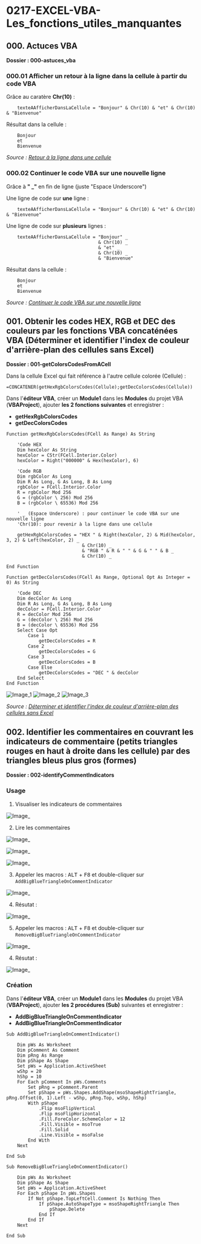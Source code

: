 # 0217-EXCEL-VBA-Les_fonctions_utiles_manquantes

## 000. Actuces VBA

**Dossier : 000-astuces_vba**

### 000.01 Afficher un retour à la ligne dans la cellule à partir du code VBA

Grâce au caratère **Chr(10)** :

```
    texteAAfficherDansLaCellule = "Bonjour" & Chr(10) & "et" & Chr(10) & "Bienvenue"
```

Résultat dans la cellule :

```
    Bonjour
    et
    Bienvenue
```

_Source : [Retour à la ligne dans une cellule](https://www.developpez.net/forums/d491345/logiciels/microsoft-office/excel/macros-vba-excel/retour-ligne-cellule/)_

### 000.02 Continuer le code VBA sur une nouvelle ligne


Grâce à **" _"** en fin de ligne (juste "Espace Underscore")

Une ligne de code sur **une** ligne :

```
    texteAAfficherDansLaCellule = "Bonjour" & Chr(10) & "et" & Chr(10) & "Bienvenue"
```

Une ligne de code sur **plusieurs** lignes :

```
    texteAAfficherDansLaCellule = "Bonjour" _
                                  & Chr(10) _
                                  & "et" _
                                  & Chr(10) _
                                  & "Bienvenue"
```

Résultat dans la cellule :

```
    Bonjour
    et
    Bienvenue
```

_Source : [Continuer le code VBA sur une nouvelle ligne](https://excel-malin.com/vba-astuces/continuer-code-vba-sur-nouvelle-ligne/)_

## 001. Obtenir les codes HEX, RGB et DEC des couleurs par les fonctions VBA concaténées VBA (Déterminer et identifier l'index de couleur d'arrière-plan des cellules sans Excel)

**Dossier : 001-getColorsCodesFromACell**

Dans la cellule Excel qui fait référence à l'autre cellule colorée (Cellule) :
```
=CONCATENER(getHexRgbColorsCodes(Cellule);getDecColorsCodes(Cellule))
```

Dans l'**éditeur VBA**, créer un **Module1** dans les **Modules** du projet VBA (**VBAProject**), ajouter **les 2 fonctions suivantes** et enregistrer :
* **getHexRgbColorsCodes**
* **getDecColorsCodes**

```
Function getHexRgbColorsCodes(FCell As Range) As String
    
    'Code HEX
    Dim hexColor As String
    hexColor = CStr(FCell.Interior.Color)
    hexColor = Right("000000" & Hex(hexColor), 6)

    'Code RGB
    Dim rgbColor As Long
    Dim R As Long, G As Long, B As Long
    rgbColor = FCell.Interior.Color
    R = rgbColor Mod 256
    G = (rgbColor \ 256) Mod 256
    B = (rgbColor \ 65536) Mod 256

    ' _ (Espace Underscore) : pour continuer le code VBA sur une nouvelle ligne
    'Chr(10): pour revenir à la ligne dans une cellule

    getHexRgbColorsCodes = "HEX " & Right(hexColor, 2) & Mid(hexColor, 3, 2) & Left(hexColor, 2) _
                            & Chr(10) _
                            & "RGB " & R & " " & G & " " & B _
                            & Chr(10) _

End Function
```

```
Function getDecColorsCodes(FCell As Range, Optional Opt As Integer = 0) As String

    'Code DEC
    Dim decColor As Long
    Dim R As Long, G As Long, B As Long
    decColor = FCell.Interior.Color
    R = decColor Mod 256
    G = (decColor \ 256) Mod 256
    B = (decColor \ 65536) Mod 256
    Select Case Opt
        Case 1
            getDecColorsCodes = R
        Case 2
            getDecColorsCodes = G
        Case 3
            getDecColorsCodes = B
        Case Else
            getDecColorsCodes = "DEC " & decColor
    End Select
End Function
```

![Image_1](001-getColorsCodesFromACell/images/1.png)
![Image_2](001-getColorsCodesFromACell/images/2.png)
![Image_3](001-getColorsCodesFromACell/images/3.png)


_Source : [Déterminer et identifier l'index de couleur d'arrière-plan des cellules sans Excel](https://fr.extendoffice.com/documents/excel/4546-excel-determine-color-of-cell.html)_

## 002. Identifier les commentaires en couvrant les indicateurs de commentaire (petits triangles rouges en haut à droite dans les cellule) par des triangles bleus plus gros (formes)

**Dossier : 002-identifyCommentIndicators**

### Usage

1. Visualiser les indicateurs de commentaires

![Image_](002-identifyCommentIndicators/images/1.png)

2. Lire les commentaires

![Image_](002-identifyCommentIndicators/images/2.png)

![Image_](002-identifyCommentIndicators/images/3.png)

![Image_](002-identifyCommentIndicators/images/4.png)

3. Appeler les macros : <kbd>ALT</kbd> + <kbd>F8</kbd> et double-cliquer sur `AddBigBlueTriangleOnCommentIndicator`

![Image_](002-identifyCommentIndicators/images/5.png)

4. Résutat :

![Image_](002-identifyCommentIndicators/images/6.png)

5. Appeler les macros : <kbd>ALT</kbd> + <kbd>F8</kbd> et double-cliquer sur `RemoveBigBlueTriangleOnCommentIndicator`

![Image_](002-identifyCommentIndicators/images/7.png)

4. Résutat :

![Image_](002-identifyCommentIndicators/images/8.png)

### Création

Dans l'**éditeur VBA**, créer un **Module1** dans les **Modules** du projet VBA (**VBAProject**), ajouter **les 2 procédures (Sub)** suivantes et enregistrer :
* **AddBigBlueTriangleOnCommentIndicator**
* **AddBigBlueTriangleOnCommentIndicator**

```
Sub AddBigBlueTriangleOnCommentIndicator()

    Dim pWs As Worksheet
    Dim pComment As Comment
    Dim pRng As Range
    Dim pShape As Shape
    Set pWs = Application.ActiveSheet
    wShp = 20
    hShp = 10
    For Each pComment In pWs.Comments
        Set pRng = pComment.Parent
        Set pShape = pWs.Shapes.AddShape(msoShapeRightTriangle, pRng.Offset(0, 1).Left - wShp, pRng.Top, wShp, hShp)
        With pShape
            .Flip msoFlipVertical
            .Flip msoFlipHorizontal
            .Fill.ForeColor.SchemeColor = 12
            .Fill.Visible = msoTrue
            .Fill.Solid
            .Line.Visible = msoFalse
        End With
    Next
    
End Sub
```

```
Sub RemoveBigBlueTriangleOnCommentIndicator()

    Dim pWs As Worksheet
    Dim pShape As Shape
    Set pWs = Application.ActiveSheet
    For Each pShape In pWs.Shapes
        If Not pShape.TopLeftCell.Comment Is Nothing Then
            If pShape.AutoShapeType = msoShapeRightTriangle Then
                pShape.Delete
            End If
        End If
    Next
    
End Sub
```


